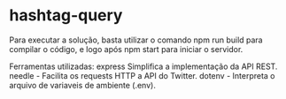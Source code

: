 # hashtag-query

Para executar a solução, basta utilizar o comando npm run build para compilar o código, e logo após npm start para iniciar o servidor.

Ferramentas utilizadas:
express  Simplifica a implementação da API REST.
needle - Facilita os requests HTTP a API do Twitter.
dotenv - Interpreta o arquivo de variaveis de ambiente (.env).
